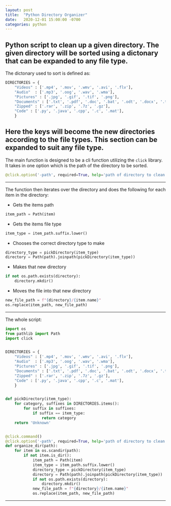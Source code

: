 ```yaml
---
layout: post
title:  "Python Directory Organizer"
date:   2020-12-01 15:00:00 -0700
categories: python
---
```

Python script to clean up a given directory. The given directory will be sorted using a dictonary that can be expanded to any file type. 
---
The dictonary used to sort is defined as:

```python
DIRECTORIES = {
	"Videos" : ['.mp4', '.mov', '.wmv', '.avi', '.flv'],
	"Audio"  : ['.mp3', '.oog', '.wav', '.wma'],
	"Pictures" : ['.jpg', '.gif', '.tif', '.png'],
	"Documents" : ['.txt', '.pdf', '.doc', '.bat', '.odt', '.docx', '.tex'],
	"Zipped" : ['.rar', '.zip', '.7z', '.gz'],
	"Code" : ['.py', '.java', '.cpp', '.c', '.mat'],
	}
```

Here the keys will become the new directories according to the file types. This section can be expanded to suit any file type.
---

The main function is designed to be a cli function utilizing the `click` library. It takes in one option which is the path of the directory to be sorted.
```python
@click.option('-path', required=True, help='path of directory to clean')
```
---
The function then iterates over the directory and does the following for each item in the directory:
* Gets the items path
```python
item_path = Path(item)
```
* Gets the items file type
```python
item_type = item_path.suffix.lower()
```
* Chooses the correct directory type to make
```python
directory_type = pickDirectory(item_type)
directory = Path(path).joinpath(pickDirectory(item_type))
```
* Makes that new directory
```python
if not os.path.exists(directory):
	directory.mkdir()
```
* Moves the file into that new directory
```python
new_file_path = f"{directory}/{item.name}"
os.replace(item_path, new_file_path)
```
---
The whole script:
```python
import os
from pathlib import Path
import click


DIRECTORIES = {
	"Videos" : ['.mp4', '.mov', '.wmv', '.avi', '.flv'],
	"Audio"  : ['.mp3', '.oog', '.wav', '.wma'],
	"Pictures" : ['.jpg', '.gif', '.tif', '.png'],
	"Documents" : ['.txt', '.pdf', '.doc', '.bat', '.odt', '.docx', '.tex'],
	"Zipped" : ['.rar', '.zip', '.7z', '.gz'],
	"Code" : ['.py', '.java', '.cpp', '.c', '.mat'],
	}


def pickDirectory(item_type):
	for category, suffixes in DIRECTORIES.items():
		for suffix in suffixes:
			if suffix == item_type:
				return category
	return 'Unknown'


@click.command()
@click.option('-path', required=True, help='path of directory to clean')
def organize_dir(path):
	for item in os.scandir(path): 
		if not item.is_dir():
			item_path = Path(item)
			item_type = item_path.suffix.lower()
			directory_type = pickDirectory(item_type)
			directory = Path(path).joinpath(pickDirectory(item_type))
			if not os.path.exists(directory):
				directory.mkdir()
			new_file_path = f"{directory}/{item.name}"
			os.replace(item_path, new_file_path)
```
---


